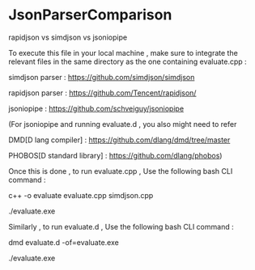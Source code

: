 # JsonParserComparison
rapidjson vs simdjson vs jsoniopipe



To execute this file in your local machine , make sure to integrate the relevant files in the same directory as the one containing evaluate.cpp :




simdjson parser : https://github.com/simdjson/simdjson 

rapidjson parser : https://github.com/Tencent/rapidjson/ 

jsoniopipe : https://github.com/schveiguy/jsoniopipe 

(For jsoniopipe and running evaluate.d , you also might need to refer 

DMD[D lang compiler] : https://github.com/dlang/dmd/tree/master

PHOBOS[D standard library] : https://github.com/dlang/phobos)



 

Once this is done , to run evaluate.cpp , 
Use the following bash CLI command :

c++ -o evaluate evaluate.cpp simdjson.cpp


./evaluate.exe




Similarly , to run evaluate.d ,
Use the following bash CLI command :

dmd evaluate.d -of=evaluate.exe


./evaluate.exe

